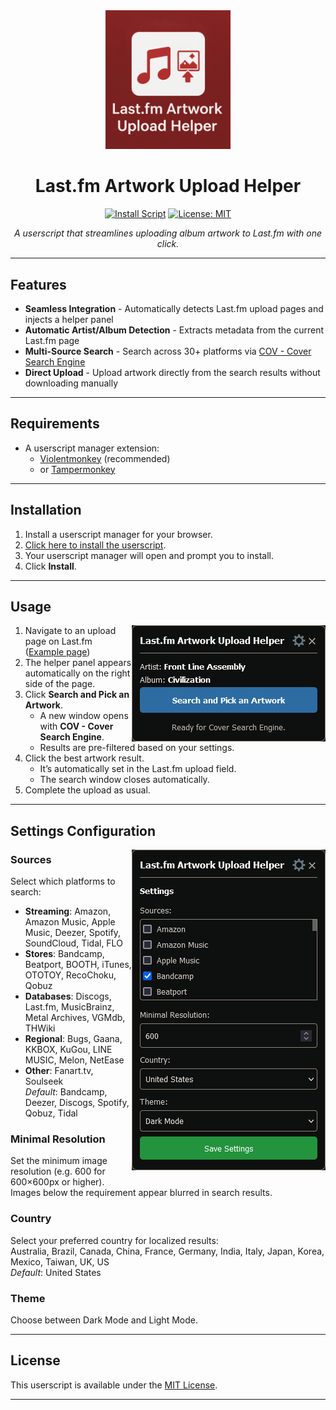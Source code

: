<div align="center">

<img src="https://github.com/chr1sx/Last.fm-Artwork-Upload-Helper/blob/main/screenshots/logo.png?raw=true" width="200" alt="Logo">

# Last.fm Artwork Upload Helper

[![Install Script](https://img.shields.io/badge/Install%20Script-brightgreen?style=for-the-badge)](https://raw.githubusercontent.com/chr1sx/Last.fm-Artwork-Upload-Helper/main/Last.fm%20Artwork%20Upload%20Helper.user.js)
[![License: MIT](https://img.shields.io/badge/License-MIT-blue.svg?style=for-the-badge)](LICENSE)

*A userscript that streamlines uploading album artwork to Last.fm with one click.*

</div>

---

## Features

- **Seamless Integration** - Automatically detects Last.fm upload pages and injects a helper panel  
- **Automatic Artist/Album Detection** - Extracts metadata from the current Last.fm page  
- **Multi-Source Search** - Search across 30+ platforms via [COV - Cover Search Engine](https://covers.musichoarders.xyz/)  
- **Direct Upload** - Upload artwork directly from the search results without downloading manually  

---

## Requirements

- A userscript manager extension:  
  - [Violentmonkey](https://violentmonkey.github.io/) (recommended)
  - or [Tampermonkey](https://www.tampermonkey.net/)

---

## Installation

1. Install a userscript manager for your browser.  
2. [Click here to install the userscript](https://raw.githubusercontent.com/chr1sx/Last.fm-Artwork-Upload-Helper/main/Last.fm%20Artwork%20Upload%20Helper.user.js).  
3. Your userscript manager will open and prompt you to install.  
4. Click **Install**.

---

## Usage

<img src="https://github.com/chr1sx/Last.fm-Artwork-Upload-Helper/blob/main/screenshots/screenshot1.png?raw=true" width="310" align="right" alt="Helper panel on Last.fm">

1. Navigate to an upload page on Last.fm ([Example page](https://www.last.fm/music/Front+Line+Assembly/Civilization/+images/upload))  
2. The helper panel appears automatically on the right side of the page.  
3. Click **Search and Pick an Artwork**.  
   - A new window opens with **COV - Cover Search Engine**.  
   - Results are pre-filtered based on your settings.  
4. Click the best artwork result.  
   - It’s automatically set in the Last.fm upload field.  
   - The search window closes automatically.  
5. Complete the upload as usual.

---

## Settings Configuration

<img src="https://github.com/chr1sx/Last.fm-Artwork-Upload-Helper/blob/main/screenshots/screenshot2.png?raw=true" width="310" align="right" alt="Settings panel">

### Sources
Select which platforms to search:
- **Streaming**: Amazon, Amazon Music, Apple Music, Deezer, Spotify, SoundCloud, Tidal, FLO  
- **Stores**: Bandcamp, Beatport, BOOTH, iTunes, OTOTOY, RecoChoku, Qobuz  
- **Databases**: Discogs, Last.fm, MusicBrainz, Metal Archives, VGMdb, THWiki  
- **Regional**: Bugs, Gaana, KKBOX, KuGou, LINE MUSIC, Melon, NetEase  
- **Other**: Fanart.tv, Soulseek  
_Default_: Bandcamp, Deezer, Discogs, Spotify, Qobuz, Tidal

### Minimal Resolution
Set the minimum image resolution (e.g. 600 for 600×600px or higher).  
Images below the requirement appear blurred in search results.

### Country
Select your preferred country for localized results:  
Australia, Brazil, Canada, China, France, Germany, India, Italy, Japan, Korea, Mexico, Taiwan, UK, US  
_Default_: United States

### Theme
Choose between Dark Mode and Light Mode.

---

## License

This userscript is available under the [MIT License](LICENSE).

---

